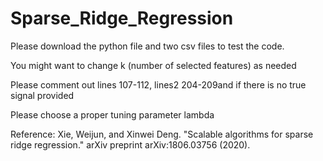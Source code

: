 # Sparse_Ridge_Regression
Please download the python file and two csv files to test the code.

You might want to change  k (number of selected features) as needed

Please comment out lines 107-112, lines2 204-209and if there is no true signal provided

Please choose a proper tuning parameter lambda


Reference:
Xie, Weijun, and Xinwei Deng. "Scalable algorithms for sparse ridge regression." arXiv preprint arXiv:1806.03756 (2020).
